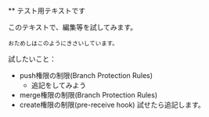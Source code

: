 ** テスト用テキストです

このテキストで、編集等を試してみます。
```
おためしはこのようにきさいしています。
```

試したいこと：
- push権限の制限(Branch Protection Rules)
  - 追記をしてみよう
- merge権限の制限(Branch Protection Rules)
- create権限の制限(pre-receive hook)
試せたら追記します。
